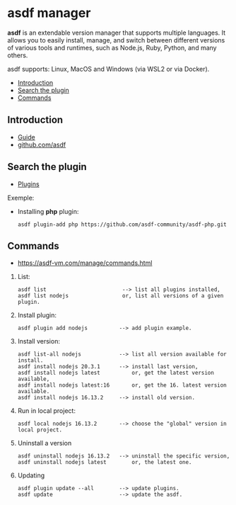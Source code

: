 <!--
title: 'asdf.md'
author: 'Elias Albuquerque'
created: '2023-11-30'
update: '2024-05-04'
-->


# asdf manager

**asdf** is an extendable version manager that supports multiple languages. It 
allows you to easily install, manage, and switch between different versions of 
various tools and runtimes, such as Node.js, Ruby, Python, and many others.

asdf supports: Linux, MacOS and Windows (via WSL2 or via Docker).


- [Introduction](#introduction)
- [Search the plugin](#search-the-plugin)
- [Commands](#commands)


## Introduction

- [Guide](https://asdf-vm.com/guide/introduction.html)
- [github.com/asdf](https://github.com/asdf-vm/asdf)


## Search the plugin

- [Plugins](https://github.com/asdf-vm/asdf-plugins)

Exemple: 

- Installing **php** plugin:

    ```terminal
    asdf plugin-add php https://github.com/asdf-community/asdf-php.git
    ```


## Commands

- https://asdf-vm.com/manage/commands.html

1. List:

   ```terminal
   asdf list						--> list all plugins installed,
   asdf list nodejs					or, list all versions of a given plugin.
   ```

2. Install plugin:

    ```terminal
    asdf plugin add nodejs			--> add plugin example.
    ```

3. Install version:

    ```terminal
    asdf list-all nodejs			--> list all version available for install.
    asdf install nodejs 20.3.1		--> install last version,
    asdf install nodejs latest			or, get the latest version available,
    asdf install nodejs latest:16		or, get the 16. latest version available.
    asdf install nodejs 16.13.2		--> install old version.
    ```

4. Run in local project:

    ```terminal
    asdf local nodejs 16.13.2		--> choose the "global" version in local project.
    ```

5. Uninstall a version

    ```terminal
    asdf uninstall nodejs 16.13.2	--> uninstall the specific version,
    asdf uninstall nodejs latest		or, the latest one.
    ```

6. Updating

    ```terminal
    asdf plugin update --all		--> update plugins.
    asdf update						--> update the asdf.
    ```
